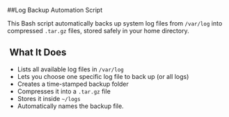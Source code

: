 ##Log Backup Automation Script

This Bash script automatically backs up system log files from `/var/log` into compressed `.tar.gz` files, stored safely in your home directory.


## ️ What It Does

- Lists all available log files in `/var/log`
- Lets you choose one specific log file to back up (or all logs)
- Creates a time-stamped backup folder
- Compresses it into a `.tar.gz` file
- Stores it inside `~/logs`
- Automatically names the backup file.
